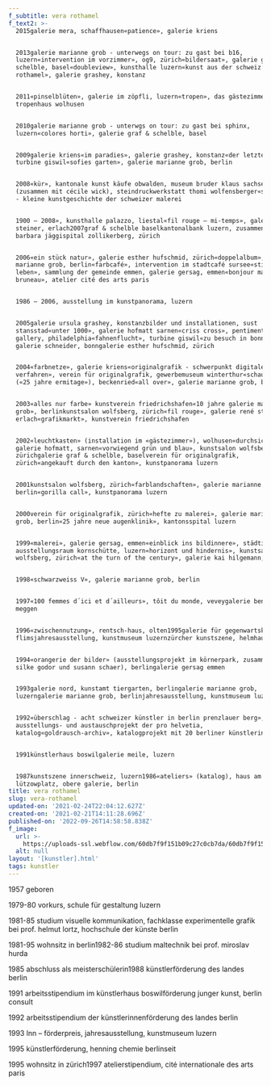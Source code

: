 ```yaml
---
f_subtitle: vera rothamel
f_text2: >-
  2015galerie mera, schaffhausen«patience», galerie kriens


  2013galerie marianne grob - unterwegs on tour: zu gast bei b16,
  luzern«intervention im vorzimmer», og9, zürich«bildersaat», galerie graf &
  schelble, basel«doubleview», kunsthalle luzern«kunst aus der schweiz: vera
  rothamel», galerie grashey, konstanz


  2011«pinselblüten», galerie im zöpfli, luzern«tropen», das gästezimmer im
  tropenhaus wolhusen


  2010galerie marianne grob - unterwgs on tour: zu gast bei sphinx,
  luzern«colores horti», galerie graf & schelble, basel


  2009galerie kriens«im paradies», galerie grashey, konstanz«der letzte koffer»,
  turbine giswil«sofies garten», galerie marianne grob, berlin


  2008«kür», kantonale kunst käufe obwalden, museum bruder klaus sachseln«und»
  (zusammen mit cécile wick), steindruckwerkstatt thomi wolfensberger«seitenwege
  - kleine kunstgeschichte der schweizer malerei


  1900 – 2008», kunsthalle palazzo, liestal«fil rouge – mi-temps», galerie rené
  steiner, erlach2007graf & schelble baselkantonalbank luzern, zusammen mit
  barbara jäggispital zollikerberg, zürich


  2006«ein stück natur», galerie esther hufschmid, zürich«doppelalbum», galerie
  marianne grob, berlin«farbcafé», intervention im stadtcafé sursee«stilles
  leben», sammlung der gemeinde emmen, galerie gersag, emmen«bonjour madame
  bruneau», atelier cité des arts paris


  1986 – 2006, ausstellung im kunstpanorama, luzern


  2005galerie ursula grashey, konstanzbilder und installationen, sust
  stansstad«unter 1000», galerie hofmatt sarnen«criss cross», pentimenti
  gallery, philadelphia«fahnenflucht», turbine giswil«zu besuch in bonn»,
  galerie schneider, bonngalerie esther hufschmid, zürich


  2004«farbnetze», galerie kriens«originalgrafik - schwerpunkt digitale
  verfahren», verein für originalgrafik, gewerbemuseum winterthur«schaufenster»
  («25 jahre ermitage»), beckenried«all over», galerie marianne grob, berlin


  2003«alles nur farbe» kunstverein friedrichshafen«10 jahre galerie marianne
  grob», berlinkunstsalon wolfsberg, zürich«fil rouge», galerie rené steiner,
  erlach«grafikmarkt», kunstverein friedrichshafen


  2002«leuchtkasten» (installation im «gästezimmer»), wolhusen«durchsicht»,
  galerie hofmatt, sarnen«vorwiegend grün und blau», kunstsalon wolfsberg,
  zürichgalerie graf & schelble, baselverein für originalgrafik,
  zürich«angekauft durch den kanton», kunstpanorama luzern


  2001kunstsalon wolfsberg, zürich«farblandschaften», galerie marianne grob,
  berlin«gorilla call», kunstpanorama luzern


  2000verein für originalgrafik, zürich«hefte zu malerei», galerie marianne
  grob, berlin«25 jahre neue augenklinik», kantonsspital luzern


  1999«malerei», galerie gersag, emmen«einblick ins bildinnere», städtischer
  ausstellungsraum kornschütte, luzern«horizont und hindernis», kunstsalon
  wolfsberg, zürich«at the turn of the century», galerie kai hilgemann, berlin


  1998«schwarzweiss V», galerie marianne grob, berlin


  1997«100 femmes d´ici et d´ailleurs», tôit du monde, veveygalerie benzeholz,
  meggen


  1996«zwischennutzung», rentsch-haus, olten1995galerie für gegenwartskunst
  flimsjahresausstellung, kunstmuseum luzernzürcher kunstszene, helmhaus zürich


  1994«orangerie der bilder» (ausstellungsprojekt im körnerpark, zusammen mit
  silke godor und susann schaer), berlingalerie gersag emmen


  1993galerie nord, kunstamt tiergarten, berlingalerie marianne grob,
  luzerngalerie marianne grob, berlinjahresausstellung, kunstmuseum luzern


  1992«überschlag - acht schweizer künstler in berlin prenzlauer berg»,
  ausstellungs- und austauschprojekt der pro helvetia,
  katalog«goldrausch-archiv», katalogprojekt mit 20 berliner künstlerinnen


  1991künstlerhaus boswilgalerie meile, luzern


  1987kunstszene innerschweiz, luzern1986«ateliers» (katalog), haus am
  lützowplatz, obere galerie, berlin
title: vera rothamel
slug: vera-rothamel
updated-on: '2021-02-24T22:04:12.627Z'
created-on: '2021-02-21T14:11:28.696Z'
published-on: '2022-09-26T14:58:58.838Z'
f_image:
  url: >-
    https://uploads-ssl.webflow.com/60db7f9f151b09c27c0cb7da/60db7f9f151b09aac70cb9cd_rothamel.jpg
  alt: null
layout: '[kunstler].html'
tags: kunstler
---
```


1957 geboren

1979-80 vorkurs, schule für gestaltung luzern

1981-85 studium visuelle kommunikation, fachklasse experimentelle grafik bei prof. helmut lortz, hochschule der künste berlin

1981-95 wohnsitz in berlin1982-86 studium maltechnik bei prof. miroslav hurda

1985 abschluss als meisterschülerin1988 künstlerförderung des landes berlin

1991 arbeitsstipendium im künstlerhaus boswilförderung junger kunst, berlin consult

1992 arbeitsstipendium der künstlerinnenförderung des landes berlin

1993 lnn – förderpreis, jahresausstellung, kunstmuseum luzern

1995 künstlerförderung, henning chemie berlinseit

1995 wohnsitz in zürich1997 atelierstipendium, cité internationale des arts paris
